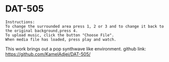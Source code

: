 # DAT-505
    Instructions:
    To change the surrounded area press 1, 2 or 3 and to change it back to the original background,press 4.
    To upload music, click the button "Choose File".
    When media file has loaded, press play and watch.

This work brings out a pop synthwave like environment.
github link: https://github.com/KamelAdjei/DAT-505/
